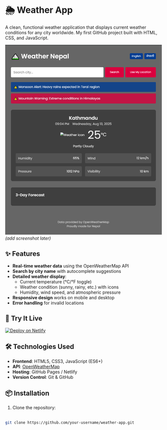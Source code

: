 # 🌦️ Weather App

A clean, functional weather application that displays current weather conditions for any city worldwide. My first GitHub project built with HTML, CSS, and JavaScript.

![Weather App Screenshot](./assets/screenshot.png) *(add screenshot later)*

## ✨ Features

- **Real-time weather data** using the OpenWeatherMap API
- **Search by city name** with autocomplete suggestions
- **Detailed weather display**:
  - Current temperature (°C/°F toggle)
  - Weather condition (sunny, rainy, etc.) with icons
  - Humidity, wind speed, and atmospheric pressure
- **Responsive design** works on mobile and desktop
- **Error handling** for invalid locations

## 🚀 Try It Live

[![Deploy on Netlify](https://www.netlify.com/img/deploy/button.svg)](https://your-app-url.netlify.app)  


## 🛠️ Technologies Used

- **Frontend**: HTML5, CSS3, JavaScript (ES6+)
- **API**: [OpenWeatherMap](https://openweathermap.org/api)
- **Hosting**: GitHub Pages / Netlify
- **Version Control**: Git & GitHub

## 📦 Installation

1. Clone the repository:
```bash

git clone https://github.com/your-username/weather-app.git


